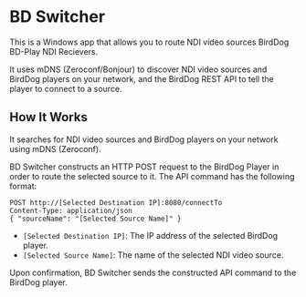 # BD Switcher

This is a Windows app that allows you to route NDI video sources BirdDog BD-Play NDI Recievers.

It uses mDNS (Zeroconf/Bonjour) to discover NDI video sources and BirdDog players on your network, and the BirdDog REST API to tell the player to connect to a source.

## How It Works
It searches for NDI video sources and BirdDog players on your network using mDNS (Zeroconf).

BD Switcher constructs an HTTP POST request to the BirdDog Player in order to route the selected source to it. The API command has the following format:

```http
POST http://[Selected Destination IP]:8080/connectTo
Content-Type: application/json
{ "sourceName": "[Selected Source Name]" }
```
* `[Selected Destination IP]`: The IP address of the selected BirdDog player.
* `[Selected Source Name]`: The name of the selected NDI video source.

Upon confirmation, BD Switcher sends the constructed API command to the BirdDog player.
